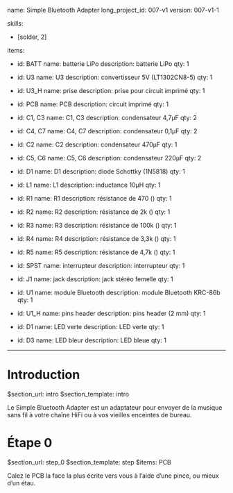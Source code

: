 name: Simple Bluetooth Adapter
long_project_id: 007-v1
version: 007-v1-1

skills:
  - [solder, 2]

items:
  - id: BATT
    name: batterie LiPo
    description: batterie LiPo
    qty: 1
    
  - id: U3
    name: U3
    description: convertisseur 5V (LT1302CN8-5)
    qty: 1

  - id: U3_H
    name: prise
    description: prise pour circuit imprimé
    qty: 1

  - id: PCB
    name: PCB
    description: circuit imprimé
    qty: 1

  - id: C1, C3
    name: C1, C3
    description: condensateur 4,7µF
    qty: 2

  - id: C4, C7
    name: C4, C7
    description: condensateur 0,1µF
    qty: 2

  - id: C2
    name: C2
    description: condensateur 470µF
    qty: 1

  - id: C5, C6
    name: C5, C6
    description: condensateur 220µF
    qty: 2

  - id: D1
    name: D1
    description: diode Schottky (1N5818)
    qty: 1

  - id: L1
    name: L1
    description: inductance 10µH
    qty: 1

  - id: R1
    name: R1
    description: résistance de 470 ()
    qty: 1

  - id: R2
    name: R2
    description: résistance de 2k ()
    qty: 1

  - id: R3
    name: R3
    description: résistance de 100k ()
    qty: 1

  - id: R4
    name: R4
    description: résistance de 3,3k ()
    qty: 1

  - id: R5
    name: R5
    description: résistance de 4,7k ()
    qty: 1

  - id: SPST
    name: interrupteur
    description: interrupteur
    qty: 1

  - id: J1
    name: jack
    description: jack stéréo femelle
    qty: 1

  - id: U1
    name: module Bluetooth
    description: module Bluetooth KRC-86b
    qty: 1

  - id: U1_H
    name: pins header
    description: pins header (2 mm)
    qty: 1

  - id: D1
    name: LED verte
    description: LED verte
    qty: 1

  - id: D3
    name: LED bleur
    description: LED bleue
    qty: 1

---

# Introduction

$section_url: intro
$section_template: intro

Le Simple Bluetooth Adapter est un adaptateur pour envoyer de la musique sans fil à votre chaîne HiFi ou à vos vieilles enceintes de bureau.

# Étape 0

$section_url: step_0
$section_template: step
$items: PCB

Calez le PCB la face la plus écrite vers vous à l’aide d’une pince, ou mieux d’un étau.
